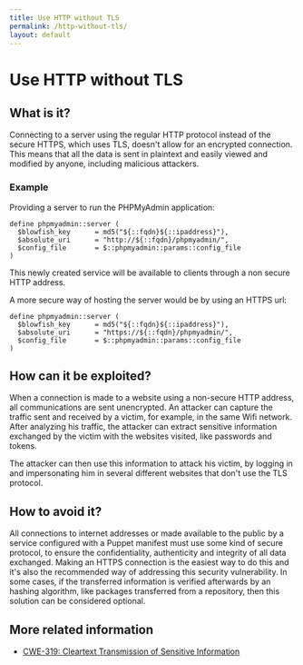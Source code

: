 ```yaml
---
title: Use HTTP without TLS
permalink: /http-without-tls/
layout: default
---
```


# Use HTTP without TLS

## What is it?

Connecting to a server using the regular HTTP protocol instead of the secure HTTPS, which uses TLS, doesn't allow for an encrypted connection. This means that all the data is sent in plaintext and easily viewed and modified by anyone, including malicious attackers.

### Example
Providing a server to run the PHPMyAdmin application:
```puppet
define phpmyadmin::server (
  $blowfish_key      = md5("${::fqdn}${::ipaddress}"),
  $absolute_uri      = "http://${::fqdn}/phpmyadmin/",
  $config_file       = $::phpmyadmin::params::config_file
)
```
This newly created service will be available to clients through a non secure HTTP address.

A more secure way of hosting the server would be by using an HTTPS url:
```puppet
define phpmyadmin::server (
  $blowfish_key      = md5("${::fqdn}${::ipaddress}"),
  $absolute_uri      = "https://${::fqdn}/phpmyadmin/",
  $config_file       = $::phpmyadmin::params::config_file
)
```


## How can it be exploited?

When a connection is made to a website using a non-secure HTTP address, all communications are sent unencrypted. An attacker can capture the traffic sent and received by a victim, for example, in the same Wifi network. After analyzing his traffic, the attacker can extract sensitive information exchanged by the victim with the websites visited, like passwords and tokens. 

The attacker can then use this information to attack his victim, by logging in and impersonating him in several different websites that don't use the TLS protocol.

## How to avoid it?

All connections to internet addresses or made available to the public by a service configured with a Puppet manifest must use some kind of secure protocol, to ensure the confidentiality, authenticity and integrity of all data exchanged. Making an HTTPS connection is the easiest way to do this and it's also the recommended way of addressing this security vulnerability. In some cases, if the transferred information is verified afterwards by an hashing algorithm, like packages transferred from a repository, then this solution can be considered optional.

## More related information

* [CWE-319: Cleartext Transmission of Sensitive Information](https://cwe.mitre.org/data/definitions/319.html)